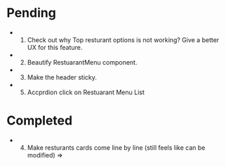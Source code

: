 # Pending
- 1. Check out why Top resturant options is not working? Give a better UX for this feature.
- 2. Beautify RestuarantMenu component.
- 3. Make the header sticky.
- 5. Accprdion click on Restuarant Menu List


# Completed
- 4. Make resturants cards come line by line (still feels like can be modified)
    =><div className="grid grid-cols-[repeat(auto-fill,minmax(240px,1fr))] gap-4 m-4"></div>